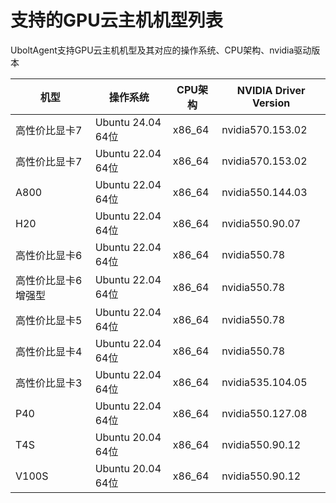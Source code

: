 # 支持的GPU云主机机型列表

UboltAgent支持GPU云主机机型及其对应的操作系统、CPU架构、nvidia驱动版本

| **机型**            | **操作系统**      | CPU架构 | **NVIDIA Driver Version** |
| ------------------- | ----------------- | ------- | ------------------------- |
| 高性价比显卡7       | Ubuntu 24.04 64位 | x86_64  | nvidia570.153.02          |
| 高性价比显卡7       | Ubuntu 22.04 64位 | x86_64  | nvidia570.153.02          |
| A800                | Ubuntu 22.04 64位 | x86_64  | nvidia550.144.03          |
| H20                 | Ubuntu 22.04 64位 | x86_64  | nvidia550.90.07           |
| 高性价比显卡6       | Ubuntu 22.04 64位 | x86_64  | nvidia550.78              |
| 高性价比显卡6增强型 | Ubuntu 22.04 64位 | x86_64  | nvidia550.78              |
| 高性价比显卡5       | Ubuntu 22.04 64位 | x86_64  | nvidia550.78              |
| 高性价比显卡4       | Ubuntu 22.04 64位 | x86_64  | nvidia550.78              |
| 高性价比显卡3       | Ubuntu 22.04 64位 | x86_64  | nvidia535.104.05          |
| P40                 | Ubuntu 22.04 64位 | x86_64  | nvidia550.127.08          |
| T4S                 | Ubuntu 20.04 64位 | x86_64  | nvidia550.90.12           |
| V100S               | Ubuntu 20.04 64位 | x86_64  | nvidia550.90.12           |

